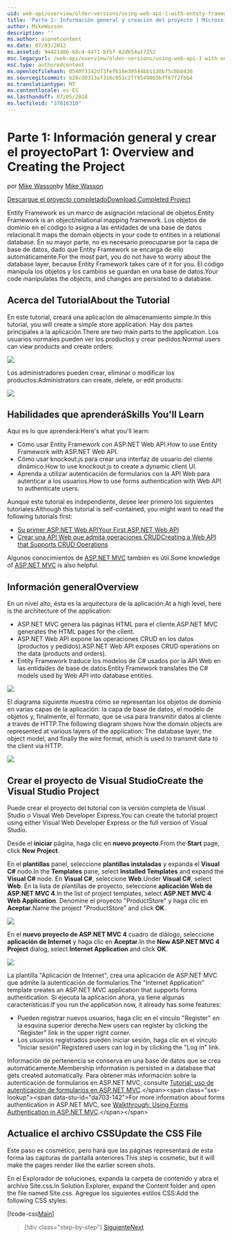 ```yaml
---
uid: web-api/overview/older-versions/using-web-api-1-with-entity-framework-5/using-web-api-with-entity-framework-part-1
title: 'Parte 1: Información general y creación del proyecto | Microsoft Docs'
author: MikeWasson
description: ''
ms.author: aspnetcontent
ms.date: 07/03/2012
ms.assetid: 94421d86-68c4-4471-bf5f-82d654a17252
msc.legacyurl: /web-api/overview/older-versions/using-web-api-1-with-entity-framework-5/using-web-api-with-entity-framework-part-1
msc.type: authoredcontent
ms.openlocfilehash: 0540f3142d73fef616e30544bb1130b75c0bb436
ms.sourcegitcommit: b28cd0313af316c051c2ff8549865bff67f2fbb4
ms.translationtype: MT
ms.contentlocale: es-ES
ms.lasthandoff: 07/05/2018
ms.locfileid: "37816310"
---
```

<a name="part-1-overview-and-creating-the-project"></a><span data-ttu-id="da703-102">Parte 1: Información general y crear el proyecto</span><span class="sxs-lookup"><span data-stu-id="da703-102">Part 1: Overview and Creating the Project</span></span>
====================
<span data-ttu-id="da703-103">por [Mike Wasson](https://github.com/MikeWasson)</span><span class="sxs-lookup"><span data-stu-id="da703-103">by [Mike Wasson](https://github.com/MikeWasson)</span></span>

[<span data-ttu-id="da703-104">Descargue el proyecto completado</span><span class="sxs-lookup"><span data-stu-id="da703-104">Download Completed Project</span></span>](http://code.msdn.microsoft.com/ASP-NET-Web-API-with-afa30545)

<span data-ttu-id="da703-105">Entity Framework es un marco de asignación relacional de objetos.</span><span class="sxs-lookup"><span data-stu-id="da703-105">Entity Framework is an object/relational mapping framework.</span></span> <span data-ttu-id="da703-106">Los objetos de dominio en el código lo asigna a las entidades de una base de datos relacional.</span><span class="sxs-lookup"><span data-stu-id="da703-106">It maps the domain objects in your code to entities in a relational database.</span></span> <span data-ttu-id="da703-107">En su mayor parte, no es necesario preocuparse por la capa de base de datos, dado que Entity Framework se encarga de ello automáticamente.</span><span class="sxs-lookup"><span data-stu-id="da703-107">For the most part, you do not have to worry about the database layer, because Entity Framework takes care of it for you.</span></span> <span data-ttu-id="da703-108">El código manipula los objetos y los cambios se guardan en una base de datos.</span><span class="sxs-lookup"><span data-stu-id="da703-108">Your code manipulates the objects, and changes are persisted to a database.</span></span>

## <a name="about-the-tutorial"></a><span data-ttu-id="da703-109">Acerca del Tutorial</span><span class="sxs-lookup"><span data-stu-id="da703-109">About the Tutorial</span></span>

<span data-ttu-id="da703-110">En este tutorial, creará una aplicación de almacenamiento simple.</span><span class="sxs-lookup"><span data-stu-id="da703-110">In this tutorial, you will create a simple store application.</span></span> <span data-ttu-id="da703-111">Hay dos partes principales a la aplicación.</span><span class="sxs-lookup"><span data-stu-id="da703-111">There are two main parts to the application.</span></span> <span data-ttu-id="da703-112">Los usuarios normales pueden ver los productos y crear pedidos:</span><span class="sxs-lookup"><span data-stu-id="da703-112">Normal users can view products and create orders:</span></span>

![](using-web-api-with-entity-framework-part-1/_static/image1.png)

<span data-ttu-id="da703-113">Los administradores pueden crear, eliminar o modificar los productos:</span><span class="sxs-lookup"><span data-stu-id="da703-113">Administrators can create, delete, or edit products:</span></span>

![](using-web-api-with-entity-framework-part-1/_static/image2.png)

## <a name="skills-youll-learn"></a><span data-ttu-id="da703-114">Habilidades que aprenderá</span><span class="sxs-lookup"><span data-stu-id="da703-114">Skills You'll Learn</span></span>

<span data-ttu-id="da703-115">Aquí es lo que aprenderá:</span><span class="sxs-lookup"><span data-stu-id="da703-115">Here's what you'll learn:</span></span>

- <span data-ttu-id="da703-116">Cómo usar Entity Framework con ASP.NET Web API.</span><span class="sxs-lookup"><span data-stu-id="da703-116">How to use Entity Framework with ASP.NET Web API.</span></span>
- <span data-ttu-id="da703-117">Cómo usar knockout.js para crear una interfaz de usuario del cliente dinámico.</span><span class="sxs-lookup"><span data-stu-id="da703-117">How to use knockout.js to create a dynamic client UI.</span></span>
- <span data-ttu-id="da703-118">Aprenda a utilizar autenticación de formularios con la API Web para autenticar a los usuarios.</span><span class="sxs-lookup"><span data-stu-id="da703-118">How to use forms authentication with Web API to authenticate users.</span></span>

<span data-ttu-id="da703-119">Aunque este tutorial es independiente, desee leer primero los siguientes tutoriales:</span><span class="sxs-lookup"><span data-stu-id="da703-119">Although this tutorial is self-contained, you might want to read the following tutorials first:</span></span>

- [<span data-ttu-id="da703-120">Su primer ASP.NET Web API</span><span class="sxs-lookup"><span data-stu-id="da703-120">Your First ASP.NET Web API</span></span>](../../getting-started-with-aspnet-web-api/tutorial-your-first-web-api.md)
- [<span data-ttu-id="da703-121">Crear una API Web que admita operaciones CRUD</span><span class="sxs-lookup"><span data-stu-id="da703-121">Creating a Web API that Supports CRUD Operations</span></span>](../creating-a-web-api-that-supports-crud-operations.md)

<span data-ttu-id="da703-122">Algunos conocimientos de [ASP.NET MVC](../../../../mvc/index.md) también es útil.</span><span class="sxs-lookup"><span data-stu-id="da703-122">Some knowledge of [ASP.NET MVC](../../../../mvc/index.md) is also helpful.</span></span>

## <a name="overview"></a><span data-ttu-id="da703-123">Información general</span><span class="sxs-lookup"><span data-stu-id="da703-123">Overview</span></span>

<span data-ttu-id="da703-124">En un nivel alto, ésta es la arquitectura de la aplicación:</span><span class="sxs-lookup"><span data-stu-id="da703-124">At a high level, here is the architecture of the application:</span></span>

- <span data-ttu-id="da703-125">ASP.NET MVC genera las páginas HTML para el cliente.</span><span class="sxs-lookup"><span data-stu-id="da703-125">ASP.NET MVC generates the HTML pages for the client.</span></span>
- <span data-ttu-id="da703-126">ASP.NET Web API expone las operaciones CRUD en los datos (productos y pedidos).</span><span class="sxs-lookup"><span data-stu-id="da703-126">ASP.NET Web API exposes CRUD operations on the data (products and orders).</span></span>
- <span data-ttu-id="da703-127">Entity Framework traduce los modelos de C# usados por la API Web en las entidades de base de datos.</span><span class="sxs-lookup"><span data-stu-id="da703-127">Entity Framework translates the C# models used by Web API into database entities.</span></span>

![](using-web-api-with-entity-framework-part-1/_static/image3.png)

<span data-ttu-id="da703-128">El diagrama siguiente muestra cómo se representan los objetos de dominio en varias capas de la aplicación: la capa de base de datos, el modelo de objetos y, finalmente, el formato, que se usa para transmitir datos al cliente a través de HTTP.</span><span class="sxs-lookup"><span data-stu-id="da703-128">The following diagram shows how the domain objects are represented at various layers of the application: The database layer, the object model, and finally the wire format, which is used to transmit data to the client via HTTP.</span></span>

![](using-web-api-with-entity-framework-part-1/_static/image4.png)

## <a name="create-the-visual-studio-project"></a><span data-ttu-id="da703-129">Crear el proyecto de Visual Studio</span><span class="sxs-lookup"><span data-stu-id="da703-129">Create the Visual Studio Project</span></span>

<span data-ttu-id="da703-130">Puede crear el proyecto del tutorial con la versión completa de Visual Studio o Visual Web Developer Express.</span><span class="sxs-lookup"><span data-stu-id="da703-130">You can create the tutorial project using either Visual Web Developer Express or the full version of Visual Studio.</span></span>

<span data-ttu-id="da703-131">Desde el **iniciar** página, haga clic en **nuevo proyecto**.</span><span class="sxs-lookup"><span data-stu-id="da703-131">From the **Start** page, click **New Project**.</span></span>

<span data-ttu-id="da703-132">En el **plantillas** panel, seleccione **plantillas instaladas** y expanda el **Visual C#** nodo.</span><span class="sxs-lookup"><span data-stu-id="da703-132">In the **Templates** pane, select **Installed Templates** and expand the **Visual C#** node.</span></span> <span data-ttu-id="da703-133">En **Visual C#**, seleccione **Web**.</span><span class="sxs-lookup"><span data-stu-id="da703-133">Under **Visual C#**, select **Web**.</span></span> <span data-ttu-id="da703-134">En la lista de plantillas de proyecto, seleccione **aplicación Web de ASP.NET MVC 4**.</span><span class="sxs-lookup"><span data-stu-id="da703-134">In the list of project templates, select **ASP.NET MVC 4 Web Application**.</span></span> <span data-ttu-id="da703-135">Denomine el proyecto "ProductStore" y haga clic en **Aceptar**.</span><span class="sxs-lookup"><span data-stu-id="da703-135">Name the project "ProductStore" and click **OK**.</span></span>

![](using-web-api-with-entity-framework-part-1/_static/image5.png)

<span data-ttu-id="da703-136">En el **nuevo proyecto de ASP.NET MVC 4** cuadro de diálogo, seleccione **aplicación de Internet** y haga clic en **Aceptar**.</span><span class="sxs-lookup"><span data-stu-id="da703-136">In the **New ASP.NET MVC 4 Project** dialog, select **Internet Application** and click **OK**.</span></span>

![](using-web-api-with-entity-framework-part-1/_static/image6.png)

<span data-ttu-id="da703-137">La plantilla "Aplicación de Internet", crea una aplicación de ASP.NET MVC que admite la autenticación de formularios.</span><span class="sxs-lookup"><span data-stu-id="da703-137">The "Internet Application" template creates an ASP.NET MVC application that supports forms authentication.</span></span> <span data-ttu-id="da703-138">Si ejecuta la aplicación ahora, ya tiene algunas características:</span><span class="sxs-lookup"><span data-stu-id="da703-138">If you run the application now, it already has some features:</span></span>

- <span data-ttu-id="da703-139">Pueden registrar nuevos usuarios, haga clic en el vínculo "Register" en la esquina superior derecha.</span><span class="sxs-lookup"><span data-stu-id="da703-139">New users can register by clicking the "Register" link in the upper right corner.</span></span>
- <span data-ttu-id="da703-140">Los usuarios registrados pueden iniciar sesión, haga clic en el vínculo "Iniciar sesión".</span><span class="sxs-lookup"><span data-stu-id="da703-140">Registered users can log in by clicking the "Log in" link.</span></span>

<span data-ttu-id="da703-141">Información de pertenencia se conserva en una base de datos que se crea automáticamente.</span><span class="sxs-lookup"><span data-stu-id="da703-141">Membership information is persisted in a database that gets created automatically.</span></span> <span data-ttu-id="da703-142">Para obtener más información sobre la autenticación de formularios en ASP.NET MVC, consulte [Tutorial: uso de autenticación de formularios en ASP.NET MVC](https://msdn.microsoft.com/library/ff398049(VS.98).aspx).</span><span class="sxs-lookup"><span data-stu-id="da703-142">For more information about forms authentication in ASP.NET MVC, see [Walkthrough: Using Forms Authentication in ASP.NET MVC](https://msdn.microsoft.com/library/ff398049(VS.98).aspx).</span></span>

## <a name="update-the-css-file"></a><span data-ttu-id="da703-143">Actualice el archivo CSS</span><span class="sxs-lookup"><span data-stu-id="da703-143">Update the CSS File</span></span>

<span data-ttu-id="da703-144">Este paso es cosmético, pero hará que las páginas representará de esta forma las capturas de pantalla anteriores.</span><span class="sxs-lookup"><span data-stu-id="da703-144">This step is cosmetic, but it will make the pages render like the earlier screen shots.</span></span>

<span data-ttu-id="da703-145">En el Explorador de soluciones, expanda la carpeta de contenido y abra el archivo Site.css.</span><span class="sxs-lookup"><span data-stu-id="da703-145">In Solution Explorer, expand the Content folder and open the file named Site.css.</span></span> <span data-ttu-id="da703-146">Agregue los siguientes estilos CSS:</span><span class="sxs-lookup"><span data-stu-id="da703-146">Add the following CSS styles:</span></span>

[!code-css[Main](using-web-api-with-entity-framework-part-1/samples/sample1.css)]

> [!div class="step-by-step"]
> [<span data-ttu-id="da703-147">Siguiente</span><span class="sxs-lookup"><span data-stu-id="da703-147">Next</span></span>](using-web-api-with-entity-framework-part-2.md)
